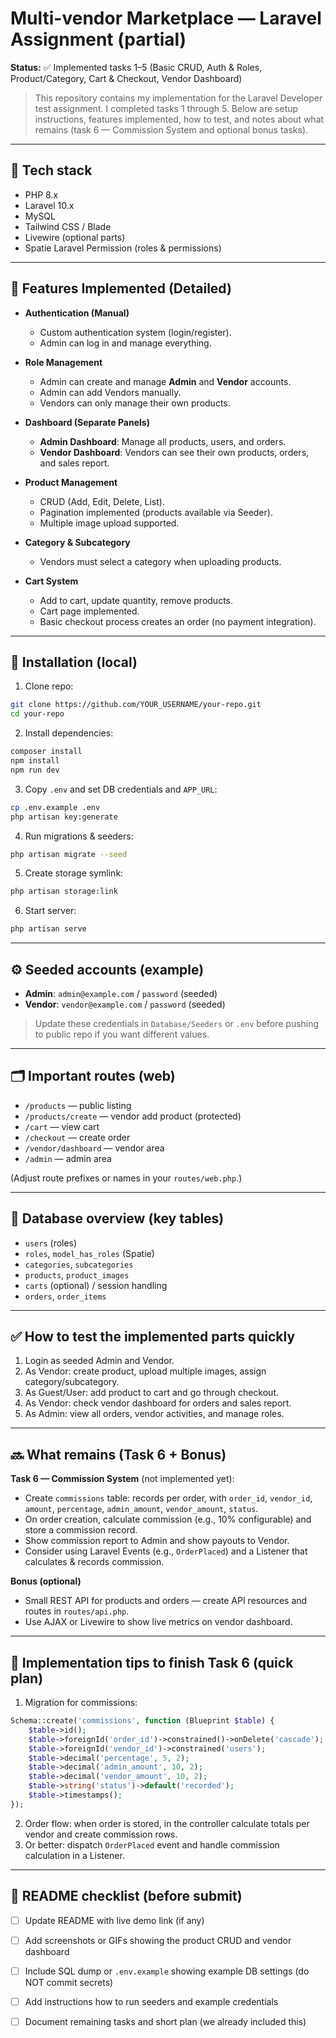 # Multi-vendor Marketplace — Laravel Assignment (partial)

**Status:** ✅ Implemented tasks 1–5 (Basic CRUD, Auth & Roles, Product/Category, Cart & Checkout, Vendor Dashboard)

> This repository contains my implementation for the Laravel Developer test assignment. I completed tasks 1 through 5. Below are setup instructions, features implemented, how to test, and notes about what remains (task 6 — Commission System and optional bonus tasks).

---

## 📌 Tech stack

* PHP 8.x
* Laravel 10.x
* MySQL
* Tailwind CSS / Blade
* Livewire (optional parts)
* Spatie Laravel Permission (roles & permissions)

---

## 📝 Features Implemented (Detailed)

* **Authentication (Manual)**

  * Custom authentication system (login/register).
  * Admin can log in and manage everything.

* **Role Management**

  * Admin can create and manage **Admin** and **Vendor** accounts.
  * Admin can add Vendors manually.
  * Vendors can only manage their own products.

* **Dashboard (Separate Panels)**

  * **Admin Dashboard**: Manage all products, users, and orders.
  * **Vendor Dashboard**: Vendors can see their own products, orders, and sales report.

* **Product Management**

  * CRUD (Add, Edit, Delete, List).
  * Pagination implemented (products available via Seeder).
  * Multiple image upload supported.

* **Category & Subcategory**

  * Vendors must select a category when uploading products.

* **Cart System**

  * Add to cart, update quantity, remove products.
  * Cart page implemented.
  * Basic checkout process creates an order (no payment integration).

---

## 🔧 Installation (local)

1. Clone repo:

```bash
git clone https://github.com/YOUR_USERNAME/your-repo.git
cd your-repo
```

2. Install dependencies:

```bash
composer install
npm install
npm run dev
```

3. Copy `.env` and set DB credentials and `APP_URL`:

```bash
cp .env.example .env
php artisan key:generate
```

4. Run migrations & seeders:

```bash
php artisan migrate --seed
```

5. Create storage symlink:

```bash
php artisan storage:link
```

6. Start server:

```bash
php artisan serve
```

---

## ⚙️ Seeded accounts (example)

* **Admin**: `admin@example.com` / `password` (seeded)
* **Vendor**: `vendor@example.com` / `password` (seeded)

> Update these credentials in `Database/Seeders` or `.env` before pushing to public repo if you want different values.

---

## 🗂 Important routes (web)

* `/products` — public listing
* `/products/create` — vendor add product (protected)
* `/cart` — view cart
* `/checkout` — create order
* `/vendor/dashboard` — vendor area
* `/admin` — admin area

(Adjust route prefixes or names in your `routes/web.php`.)

---

## 🧩 Database overview (key tables)

* `users` (roles)
* `roles`, `model_has_roles` (Spatie)
* `categories`, `subcategories`
* `products`, `product_images`
* `carts` (optional) / session handling
* `orders`, `order_items`

---

## ✅ How to test the implemented parts quickly

1. Login as seeded Admin and Vendor.
2. As Vendor: create product, upload multiple images, assign category/subcategory.
3. As Guest/User: add product to cart and go through checkout.
4. As Vendor: check vendor dashboard for orders and sales report.
5. As Admin: view all orders, vendor activities, and manage roles.

---

## 🔜 What remains (Task 6 + Bonus)

**Task 6 — Commission System** (not implemented yet):

* Create `commissions` table: records per order, with `order_id`, `vendor_id`, `amount`, `percentage`, `admin_amount`, `vendor_amount`, `status`.
* On order creation, calculate commission (e.g., 10% configurable) and store a commission record.
* Show commission report to Admin and show payouts to Vendor.
* Consider using Laravel Events (e.g., `OrderPlaced`) and a Listener that calculates & records commission.

**Bonus (optional)**

* Small REST API for products and orders — create API resources and routes in `routes/api.php`.
* Use AJAX or Livewire to show live metrics on vendor dashboard.

---

## 🧭 Implementation tips to finish Task 6 (quick plan)

1. Migration for commissions:

```php
Schema::create('commissions', function (Blueprint $table) {
    $table->id();
    $table->foreignId('order_id')->constrained()->onDelete('cascade');
    $table->foreignId('vendor_id')->constrained('users');
    $table->decimal('percentage', 5, 2);
    $table->decimal('admin_amount', 10, 2);
    $table->decimal('vendor_amount', 10, 2);
    $table->string('status')->default('recorded');
    $table->timestamps();
});
```

2. Order flow: when order is stored, in the controller calculate totals per vendor and create commission rows.
3. Or better: dispatch `OrderPlaced` event and handle commission calculation in a Listener.

---

## 📎 README checklist (before submit)

* [ ] Update README with live demo link (if any)
* [ ] Add screenshots or GIFs showing the product CRUD and vendor dashboard
* [ ] Include SQL dump or `.env.example` showing example DB settings (do NOT commit secrets)
* [ ] Add instructions how to run seeders and example credentials
* [ ] Document remaining tasks and short plan (we already included this)


